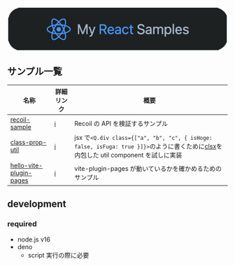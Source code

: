 <p align="center">
<img src=".github/assets/readme-image-1.png" width="500" >
</p>

## サンプル一覧

<!-- prettier-ignore -->
|名称|詳細リンク|概要|
|-|-|-|
|[recoil-sample](https://kagurazaka-0.github.io/my-react-samples/20220714-recoil-sample/)|[ℹ️](./src/samples/20220714-recoil-sample/README.md)|Recoil の API を検証するサンプル|
|[class-prop-util](https://kagurazaka-0.github.io/my-react-samples/20220713-class-prop-util/)|[ℹ️](./src/samples/20220713-class-prop-util/README.md)|jsx で`<Q.div class={["a", "b", "c", { isHoge: false, isFuga: true }]}>`のように書くために[clsx](https://github.com/lukeed/clsx)を内包した util component を試しに実装|
|[hello-vite-plugin-pages](https://kagurazaka-0.github.io/my-react-samples/202206-hello-vite-plugin-pages/)|[ℹ️](./src/samples/202206-hello-vite-plugin-pages/README.md)|vite-plugin-pages が動いているかを確かめるためのサンプル|

## development

### required

- node.js v16
- deno
  - script 実行の際に必要
